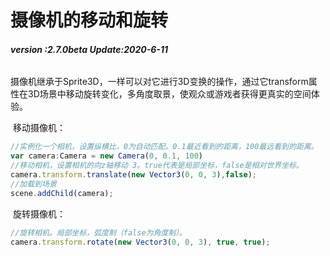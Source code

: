 # 摄像机的移动和旋转

###### **version :2.7.0beta   Update:2020-6-11**

​	摄像机继承于Sprite3D，一样可以对它进行3D变换的操作，通过它transform属性在3D场景中移动旋转变化，多角度取景，使观众或游戏者获得更真实的空间体验。

​	移动摄像机：

```typescript
//实例化一个相机，设置纵横比，0为自动匹配。0.1最近看到的距离，100最远看到的距离。
var camera:Camera = new Camera(0, 0.1, 100)
//移动相机，设置相机的向z轴移动 3。true代表是局部坐标，false是相对世界坐标。 
camera.transform.translate(new Vector3(0, 0, 3),false);
//加载到场景
scene.addChild(camera);
```

​	旋转摄像机：

```typescript
//旋转相机。局部坐标，弧度制（false为角度制）。
camera.transform.rotate(new Vector3(0, 0, 3), true, true);
```


